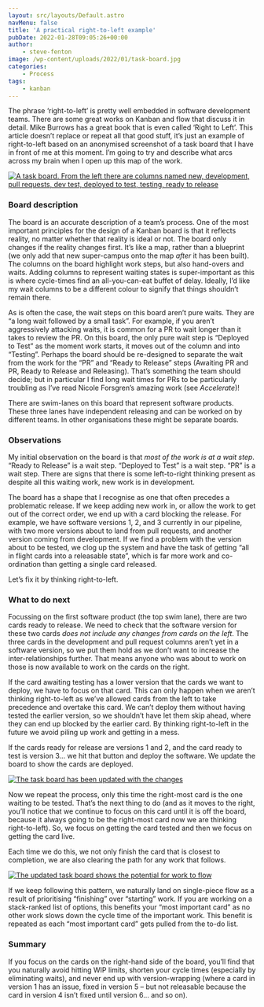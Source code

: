 ```yaml
---
layout: src/layouts/Default.astro
navMenu: false
title: 'A practical right-to-left example'
pubDate: 2022-01-28T09:05:26+00:00
author:
    - steve-fenton
image: /wp-content/uploads/2022/01/task-board.jpg
categories:
    - Process
tags:
    - kanban
---
```


The phrase ‘right-to-left’ is pretty well embedded in software development teams. There are some great works on Kanban and flow that discuss it in detail. Mike Burrows has a great book that is even called ‘Right to Left’. This article doesn’t replace or repeat all that good stuff, it’s just an example of right-to-left based on an anonymised screenshot of a task board that I have in front of me at this moment. I’m going to try and describe what arcs across my brain when I open up this map of the work.

[![A task board. From the left there are columns named new, development, pull requests, dev test, deployed to test, testing, ready to release](/img/2022/01/task-board.jpg)](https://www.stevefenton.co.uk/2022/01/a-practical-right-to-left-example/task-board/)

### Board description

The board is an accurate description of a team’s process. One of the most important principles for the design of a Kanban board is that it reflects reality, no matter whether that reality is ideal or not. The board only changes if the reality changes first. It’s like a map, rather than a blueprint (we only add that new super-campus onto the map *after* it has been built). The columns on the board highlight work steps, but also hand-overs and waits. Adding columns to represent waiting states is super-important as this is where cycle-times find an all-you-can-eat buffet of delay. Ideally, I’d like my wait columns to be a different colour to signify that things shouldn’t remain there.

As is often the case, the wait steps on this board aren’t pure waits. They are “a long wait followed by a small task”. For example, if you aren’t aggressively attacking waits, it is common for a PR to wait longer than it takes to review the PR. On this board, the only pure wait step is “Deployed to Test” as the moment work starts, it moves out of the column and into “Testing”. Perhaps the board should be re-designed to separate the wait from the work for the “PR” and “Ready to Release” steps (Awaiting PR and PR, Ready to Release and Releasing). That’s something the team should decide; but in particular I find long wait times for PRs to be particularly troubling as I’ve read Nicole Forsgren’s amazing work (see *Accelerate*)!

There are swim-lanes on this board that represent software products. These three lanes have independent releasing and can be worked on by different teams. In other organisations these might be separate boards.

### Observations

My initial observation on the board is that *most of the work is at a wait step*. “Ready to Release” is a wait step. “Deployed to Test” is a wait step. “PR” is a wait step. There are signs that there is some left-to-right thinking present as despite all this waiting work, new work is in development.

The board has a shape that I recognise as one that often precedes a problematic release. If we keep adding new work in, or allow the work to get out of the correct order, we end up with a card blocking the release. For example, we have software versions 1, 2, and 3 currently in our pipeline, with two more versions about to land from pull requests, and another version coming from development. If we find a problem with the version about to be tested, we clog up the system and have the task of getting “all in flight cards into a releasable state”, which is far more work and co-ordination than getting a single card released.

Let’s fix it by thinking right-to-left.

### What to do next

Focussing on the first software product (the top swim lane), there are two cards ready to release. We need to check that the software version for these two cards *does not include any changes from cards on the left*. The three cards in the development and pull request columns aren’t yet in a software version, so we put them hold as we don’t want to increase the inter-relationships further. That means anyone who was about to work on those is now available to work on the cards on the right.

If the card awaiting testing has a lower version that the cards we want to deploy, we have to focus on that card. This can only happen when we aren’t thinking right-to-left as we’ve allowed cards from the left to take precedence and overtake this card. We can’t deploy them without having tested the earlier version, so we shouldn’t have let them skip ahead, where they can end up blocked by the earlier card. By thinking right-to-left in the future we avoid piling up work and getting in a mess.

If the cards ready for release are versions 1 and 2, and the card ready to test is version 3… we hit that button and deploy the software. We update the board to show the cards are deployed.

[![The task board has been updated with the changes](/img/2022/01/task-board-2.jpg)](https://www.stevefenton.co.uk/2022/01/a-practical-right-to-left-example/task-board-2/)

Now we repeat the process, only this time the right-most card is the one waiting to be tested. That’s the next thing to do (and as it moves to the right, you’ll notice that we continue to focus on this card until it is off the board, because it always going to be the right-most card now we are thinking right-to-left). So, we focus on getting the card tested and then we focus on getting the card live.

Each time we do this, we not only finish the card that is closest to completion, we are also clearing the path for any work that follows.

[![The updated task board shows the potential for work to flow](/img/2022/01/task-board-3.jpg)](https://www.stevefenton.co.uk/2022/01/a-practical-right-to-left-example/task-board-3/)

If we keep following this pattern, we naturally land on single-piece flow as a result of prioritising “finishing” over “starting” work. If you are working on a stack-ranked list of options, this benefits your “most important card” as no other work slows down the cycle time of the important work. This benefit is repeated as each “most important card” gets pulled from the to-do list.

### Summary

If you focus on the cards on the right-hand side of the board, you’ll find that you naturally avoid hitting WIP limits, shorten your cycle times (especially by eliminating waits), and never end up with version-wrapping (where a card in version 1 has an issue, fixed in version 5 – but not releasable because the card in version 4 isn’t fixed until version 6… and so on).